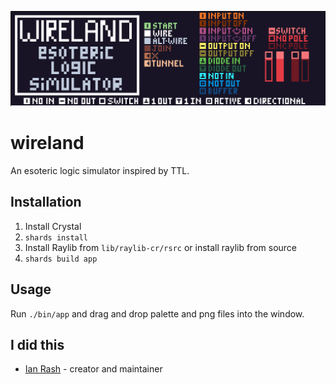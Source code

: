 ![logo](rsrc/images/wireland.png)

# wireland

An esoteric logic simulator inspired by TTL.



## Installation

1. Install Crystal
2. `shards install`
3. Install Raylib from `lib/raylib-cr/rsrc` or install raylib from source
4. `shards build app`

## Usage

Run `./bin/app` and drag and drop palette and png files into the window.



## I did this

- [Ian Rash](https://github.com/sol-vin) - creator and maintainer
